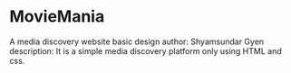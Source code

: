 # MovieMania
A media discovery website basic design
author: Shyamsundar Gyen
description: It is a simple media discovery platform only using HTML and css.
